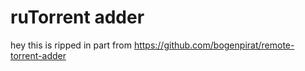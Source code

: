# ruTorrent adder 

hey 
this is ripped in part from 
https://github.com/bogenpirat/remote-torrent-adder

